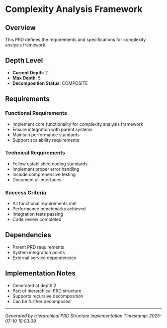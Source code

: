 # Complexity Analysis Framework

## Overview
This PRD defines the requirements and specifications for complexity analysis framework.

## Depth Level
- **Current Depth**: 2
- **Max Depth**: 5
- **Decomposition Status**: COMPOSITE

## Requirements

### Functional Requirements
  - Implement core functionality for complexity analysis framework
  - Ensure integration with parent systems
  - Maintain performance standards
  - Support scalability requirements

### Technical Requirements  
  - Follow established coding standards
  - Implement proper error handling
  - Include comprehensive testing
  - Document all interfaces

### Success Criteria
  - All functional requirements met
  - Performance benchmarks achieved
  - Integration tests passing
  - Code review completed

## Dependencies
  - Parent PRD requirements
  - System integration points
  - External service dependencies

## Implementation Notes
  - Generated at depth 2
  - Part of hierarchical PRD structure
  - Supports recursive decomposition
  - Can be further decomposed

---
*Generated by Hierarchical PRD Structure Implementation*
*Timestamp: 2025-07-10 19:03:09*

